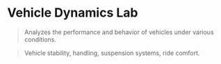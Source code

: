 # Vehicle Dynamics Lab

> Analyzes the performance and behavior of vehicles under various conditions.
> 

> Vehicle stability, handling, suspension systems, ride comfort.
>